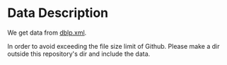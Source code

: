 # Data Description

We get data from [dblp.xml](https://dblp.org/xml/).

In order to avoid exceeding the file size limit of Github. Please make a dir outside this repository's dir and include the data.